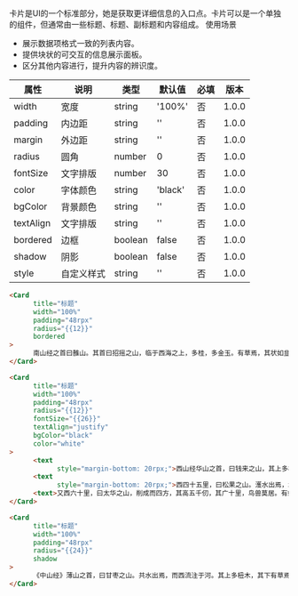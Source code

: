 <Description>
      <Text type='desc'>
           卡片是UI的一个标准部分，她是获取更详细信息的入口点。卡片可以是一个单独的组件，但通常由一些标题、标题、副标题和内容组成。
      </Text>
      <Text type='title'>使用场景</Text>
      <ul>
            <li>展示数据项格式一致的列表内容。</li>
            <li>提供块状的可交互的信息展示面板。</li>
            <li>区分其他内容进行，提升内容的辨识度。</li>
      </ul>
</Description>

| 属性 | 说明 | 类型 | 默认值 | 必填 | 版本 |
| - | - | - | - | - | - |
| width | 宽度 | string | '100%' | 否 | 1.0.0 |
| padding | 内边距 | string | '' | 否 | 1.0.0 |
| margin | 外边距 | string | '' | 否 | 1.0.0 |
| radius | 圆角 | number | 0 | 否 | 1.0.0 |
| fontSize | 文字排版 | number | 30 | 否 | 1.0.0 |
| color | 字体颜色 | string | 'black' | 否 | 1.0.0 |
| bgColor | 背景颜色 | string | '' | 否 | 1.0.0 |
| textAlign | 文字排版 | string | '' | 否 | 1.0.0 |
| bordered | 边框 | boolean | false | 否 | 1.0.0 |
| shadow | 阴影 | boolean | false | 否 | 1.0.0 |
| style | 自定义样式 | string | '' | 否 | 1.0.0 |

<Title>默认效果</Title>

```html
<Card
      title="标题"
      width="100%"
      padding="48rpx"
      radius="{{12}}"
      bordered
>
      南山经之首曰䧿山。其首曰招摇之山，临于西海之上，多桂，多金玉。有草焉，其状如韭而青华，其名曰祝馀，食之不饥。有木焉，其状如榖而黑理，其华四照。其名曰迷榖，佩之不迷。有兽焉，其状如禺而白耳，伏行人走，其名曰狌狌，食之善走。丽麂之水出焉，而西流注于海，其中多育沛，佩之无瘕疾。
</Card>
```

<Title>设置样式</Title>

```html
<Card
      title="标题"
      width="100%"
      padding="48rpx"
      radius="{{12}}"
      fontSize="{{26}}"
      textAlign="justify"
      bgColor="black"
      color="white"
>
      <text
            style="margin-bottom: 20rpx;">西山经华山之首，曰钱来之山，其上多松，其下多洗石。有兽焉，其状如羊而马尾，名曰羬羊，其脂可以已腊。</text>
      <text
            style="margin-bottom: 20rpx;">西四十五里，曰松果之山。濩水出焉，北流注于渭，其中多铜。有鸟焉，其名曰䳋渠，其状如山鸡，黑身赤足，可以已[月暴]。</text>
      <text>又西六十里，曰太华之山，削成而四方，其高五千仞，其广十里，鸟兽莫居。有蛇焉，名曰肥（虫遗），六足四翼，见则天下大旱。</text>
</Card>
```

<Title>悬浮阴影</Title>

```html
<Card
      title="标题"
      width="100%"
      padding="48rpx"
      radius="{{24}}"
      shadow
>
      《中山经》薄山之首，曰甘枣之山。共水出焉，而西流注于河。其上多杻木，其下有草焉，葵本而杏叶，黄华而荚实，名曰箨，可以已懵。有兽焉，其状如囗鼠而文题，其名曰㔮，食之已瘿。
</Card>
```